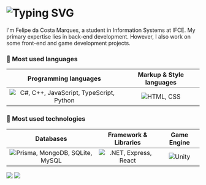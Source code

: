 <h1>
  <img src="https://readme-typing-svg.demolab.com?font=Fira+Code&weight=500&size=19&duration=1700&pause=3000&color=F79600&background=FFFFFF00&center=true&vCenter=true&width=400&height=35&lines=%F0%9F%8C%99+Hello%2C+welcome+to+my+profile+%F0%9F%8C%99" alt="Typing SVG" />
</h1> 

<p>I'm Felipe da Costa Marques, a student in Information Systems at IFCE. My primary expertise lies in back-end development. However, I also work on some front-end and game development projects.</p>

<h3>💫 Most used languages</h3>
<table>
  <thead>
    <tr align="center">
      <th>Programming languages</th>
      <th>Markup & Style languages</th>
    </tr>
  </thead>
  <tbody align="center">
    <tr>
      <td><img src="https://skillicons.dev/icons?i=cs,cpp,js,ts,py" alt="C#, C++, JavaScript, TypeScript, Python"/></td>
      <td><img src="https://skillicons.dev/icons?i=html,css" alt="HTML, CSS"/></td>
    </tr>
  </tbody>
</table>

<h3>💫 Most used technologies</h3>
<table>
  <thead>
    <tr align="center">
      <th>Databases</th>
      <th>Framework & Libraries</th>
      <th>Game Engine</th>
    </tr>
  </thead>
  <tbody>
    <tr align="center">
      <td><img src="https://skillicons.dev/icons?i=sqlite,mongodb,mysql" alt="Prisma, MongoDB, SQLite, MySQL"/></td>
      <td><img src="https://skillicons.dev/icons?i=dotnet,express,react" alt=".NET, Express, React"/></td>
      <td><img src="https://skillicons.dev/icons?i=unity" alt="Unity"</td> 
    </tr>
  </tbody>
</table>

<div>
  <a href="mailto:felipe.comarques1208@gmail.com" alt="Email">
  <img src="https://img.shields.io/badge/gmail-DE3163?style=for-the-badge&logo=gmail&logoColor=white" target="_blank"></a>
  
  <a href="https://www.linkedin.com/in/felipe-marques-a4b73a241/" target="_blank" alt="Linkedin">
  <img src="https://img.shields.io/badge/-LinkedIn-%230077B5?style=for-the-badge&logo=linkedin&logoColor=white" target="_blank"></a> 
</div>
